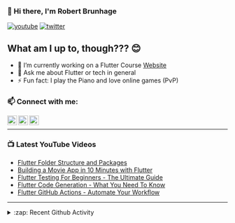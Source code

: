 ### 👋 Hi there, I'm Robert Brunhage

[![youtube](https://img.shields.io/static/v1?label=@RobertBrunhage&message=Subscribe&logo=YouTube&color=FF0000&style=for-the-badge)](http://bit.ly/2SUyRhx)
[![twitter](https://img.shields.io/twitter/follow/robertbrunhage?color=%231DA1F2&logo=twitter&style=for-the-badge)](https://twitter.com/intent/follow?original_referer=https%3A%2F%2Fgithub.com%2Frobertbrunhage&screen_name=robertbrunhage)

## What am I up to, though??? 😊
- 🔭 I’m currently working on a Flutter Course [Website](https://robertbrunhage.com)
- 💬 Ask me about Flutter or tech in general
- ⚡ Fun fact: I play the Piano and love online games (PvP)

### 📫 Connect with me:

[<img align="left" alt="RobertBrunhage | YouTube" width="22px" src="https://cdn.jsdelivr.net/npm/simple-icons@v3/icons/youtube.svg" />][youtube]
[<img align="left" alt="RobertBrunhage | Twitter" width="22px" src="https://cdn.jsdelivr.net/npm/simple-icons@v3/icons/twitter.svg" />][twitter]
[<img align="left" alt="RobertBrunhageDev | Instagram" width="22px" src="https://cdn.jsdelivr.net/npm/simple-icons@v3/icons/instagram.svg" />][instagram]

<br />

---

### 📺 Latest YouTube Videos
<!-- YOUTUBE:START -->
- [Flutter Folder Structure and Packages](https://www.youtube.com/watch?v=yJRpuTP156o)
- [Building a Movie App in 10 Minutes with Flutter](https://www.youtube.com/watch?v=soTEOI_rIIQ)
- [Flutter Testing For Beginners - The Ultimate Guide](https://www.youtube.com/watch?v=RDY6UYh-nyg)
- [Flutter Code Generation - What You Need To Know](https://www.youtube.com/watch?v=pI6cXMmXBkA)
- [Flutter GitHub Actions - Automate Your Workflow](https://www.youtube.com/watch?v=rpQKpXjH5vs)
<!-- YOUTUBE:END -->

---

<details>
  <summary>:zap: Recent Github Activity</summary>
  
<!--START_SECTION:activity-->
1. 🗣 Commented on [#92](https://github.com/dart-lang/dart-vim-plugin/issues/92) in [dart-lang/dart-vim-plugin](https://github.com/dart-lang/dart-vim-plugin)
2. ❗️ Closed issue [#1284](https://github.com/SirVer/ultisnips/issues/1284) in [SirVer/ultisnips](https://github.com/SirVer/ultisnips)
3. 🗣 Commented on [#1284](https://github.com/SirVer/ultisnips/issues/1284) in [SirVer/ultisnips](https://github.com/SirVer/ultisnips)
4. 🗣 Commented on [#92](https://github.com/dart-lang/dart-vim-plugin/issues/92) in [dart-lang/dart-vim-plugin](https://github.com/dart-lang/dart-vim-plugin)
5. 🗣 Commented on [#5](https://github.com/neoclide/coc-snippets/issues/5) in [neoclide/coc-snippets](https://github.com/neoclide/coc-snippets)
<!--END_SECTION:activity-->

</details>

[twitter]: https://twitter.com/robertbrunhage
[youtube]: https://youtube.com/c/robertbrunhage
[instagram]: https://instagram.com/robertbrunhagedev
